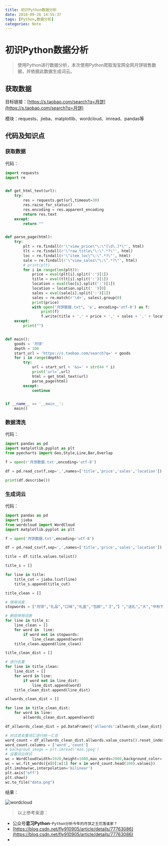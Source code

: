 ```yaml
---
title: 初识Python数据分析
date: 2018-09-26 14:55:37
tags: [Python,数据分析]
categories: Note
---
```


# 初识Python数据分析

> 使用Python进行数据分析，本次使用Python爬取淘宝网全网月饼销售数据，并依据此数据生成词云。

## 获取数据

目标链接：[https://s.taobao.com/search?q=月饼](https://s.taobao.com/search?q=月饼)

模块：requests、jieba、matplotlib、wordcloud、imread、pandas等

## 代码及知识点

### 获取数据

代码：

```python
import requests
import re


def get_html_text(url):
    try:
        res = requests.get(url,timeout=30)
        res.raise_for_status()
        res.encoding = res.apparent_encoding
        return res.text
    except:
        return ""


def parse_page(html):
    try:
        plt = re.findall(r'\"view_price\"\:\"[\d\.]*\"', html)
        tlt = re.findall(r'\"raw_title\"\:\".*?\"', html)
        loc = re.findall(r'\"item_loc\"\:\".*?\"', html)
        sale = re.findall(r'\"view_sales\"\:\".*?\"', html)
        # print(plt)
        for i in range(len(plt)):
            price = eval(plt[i].split(':')[1])
            title = eval(tlt[i].split(':')[1])
            location = eval(loc[i].split(':')[1])
            location = location.split(' ')[0]
            sales = eval(sale[i].split(':')[1])
            sales = re.match(r'\d+', sales).group(0)
            print(price)
            with open("月饼数据.txt", 'a', encoding='utf-8') as f:
                print(f)
                f.write(title + ',' + price + ',' + sales + ',' + location + '\n')
    except:
        print("")


def main():
    goods = '月饼'
    depth = 100
    start_url = 'https://s.taobao.com/search?q=' + goods
    for i in range(depth):
        try:
            url = start_url + '&s=' + str(44 * i)
            print('url=',url)
            html = get_html_text(url)
            parse_page(html)
        except:
            continue


if __name__ == '__main__':
    main()
```


### 数据清洗

代码：

```python
import pandas as pd
import matplotlib.pyplot as plt
from pyecharts import Geo,Style,Line,Bar,Overlap

f = open(r'月饼数据.txt',encoding='utf-8')

df = pd.read_csv(f,sep=',',names=['title','price','sales','location'])

print(df.describe())
```

### 生成词云

代码：

```python
import pandas as pd
import jieba
from wordcloud import WordCloud
import matplotlib.pyplot as plt

f = open('月饼数据.txt',encoding='utf-8')

df = pd.read_csv(f,sep=',',names=['title','price','sales','location'])

title = df.title.values.tolist()

title_s = []

for line in title:
    title_cut = jieba.lcut(line)
    title_s.append(title_cut)

title_clean = []

# 停用词表
stopwords = ["月饼","礼品","口味","礼盒","包邮","【","】","送礼","大","中秋节","中秋月饼","2","饼","蓉","多","个","味","斤","送"," ","老","北京","云南","网红老"]

# 删除停用词表
for line in title_s:
    line_clean = []
    for word in  line:
        if word not in stopwords:
            line_clean.append(word)
    title_clean.append(line_clean)

title_clean_dist = []

# 进行去重
for line in title_clean:
    line_dist = []
    for word in line:
        if word not in line_dist:
            line_dist.append(word)
    title_clean_dist.append(line_dist)

allwords_clean_dist = []

for line in title_clean_dist:
    for word in line:
        allwords_clean_dist.append(word)

df_allwords_clean_dist = pd.DataFrame({'allwords':allwords_clean_dist})

# 对过滤去重词汇进行统一汇总
word_count = df_allwords_clean_dist.allwords.value_counts().reset_index()
word_count.columns = ['word','count']
# backgroud_image = plt.imread('man.jpeg')
# 设置词云样式
wc = WordCloud(width=1920,height=1080,max_words=2000,background_color='white',font_path='simhei.ttf',max_font_size=400,random_state=50)
wc = wc.fit_words({x[0]:x[1] for x in word_count.head(100).values})
plt.imshow(wc,interpolation='bilinear')
plt.axis("off")
plt.show()
wc.to_file("data.png")
```

结果：

![wordcloud](https://ws3.sinaimg.cn/large/006tNc79gy1fvn9yrox5lj30sg0lc45p.jpg)

> 以上参考来源：
* 公众号**恋习Python**-`Python分析今年的月饼之王花落谁家？`
* [https://blog.csdn.net/fly910905/article/details/77763086](https://blog.csdn.net/fly910905/article/details/77763086)
* 

